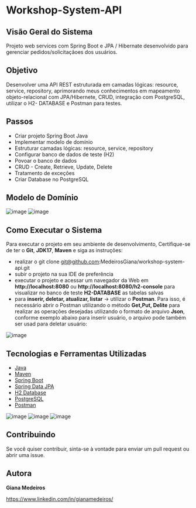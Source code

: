 # Workshop-System-API

## Visão Geral do Sistema

Projeto web services com Spring Boot e JPA / Hibernate desenvolvido para gerenciar pedidos/solicitaçãoes dos usuários.


## Objetivo
Desenvolver uma API REST  estruturada em camadas lógicas: resource, service, repository, aprimorando meus conhecimentos em mapeamento objeto-relacional com JPA/Hibernete, CRUD, integração com PostgreSQL, utilizar o H2-
DATABASE e Postman para testes.


## Passos 

- Criar projeto Spring Boot Java 
- Implementar modelo de domínio 
- Estruturar camadas lógicas: resource, service, repository 
- Configurar banco de dados de teste (H2) 
- Povoar o banco de dados 
- CRUD - Create, Retrieve, Update, Delete 
- Tratamento de exceções 
- Criar Database no PostgreSQL

## Modelo de Domínio
![image](https://user-images.githubusercontent.com/100285143/236644496-1c3db5ac-0d66-441c-953e-76df0593853c.png)
![image](https://user-images.githubusercontent.com/100285143/236644512-827ae648-ed26-4b2c-8f26-0dab8485934b.png)


## Como Executar o Sistema

Para executar o projeto em seu ambiente de desenvolvimento, Certifique-se de ter o **Git**, **JDK17**, **Maven** e siga as instruções:

- realizar o git clone git@github.com:MedeirosGiana/workshop-system-api.git
- subir o projeto na sua IDE de preferência
- executar o projeto e acessar  um navegador da Web em **http://localhost:8080**  ou **http://localhost:8080/h2-console** para visualizar no banco de teste **H2-DATABASE** as tabelas salvas
- para **inserir, deletar, atualizar, listar** -> utilizar o **Postman**. Para isso, é necessário abrir o Postman utilizando o método **Get,Put, Delite** para realizar as operações desejadas
utilizando o formato de arquivo **Json**, conforme exemplo abaixo para inserir usuário, o arquivo pode também ser usad para deletar usuário:

![image](https://user-images.githubusercontent.com/100285143/236644956-1ec43f4e-313b-4115-b836-a492c37ec2a3.png)

## Tecnologias e Ferramentas Utilizadas

   - [Java](https://docs.oracle.com/en/java/javase/17/)
   - [Maven](https://maven.apache.org/guides/)
   - [Spring Boot](https://docs.spring.io/spring-boot/docs/current/reference/htmlsingle/)
   - [Spring Data JPA](https://docs.spring.io/spring-data/jpa/docs/current/reference/html/)
   - [H2 Database](https://www.h2database.com/html/main.html)
   - [PostgreSQL](https://www.postgresql.org/download/)
   - [Postman](https://www.postman.com/api-documentation-tool/)
   
   ![image](https://user-images.githubusercontent.com/100285143/236644808-152ba8a3-0da6-4361-ac7e-0c23dcb8ae84.png)
   ![image](https://user-images.githubusercontent.com/100285143/236644831-56c2b1c1-0a11-4cac-a1a1-c40288171610.png)
   ![image](https://user-images.githubusercontent.com/100285143/236645206-5c5603d4-aa47-4da0-8f70-9236be19a390.png)



## Contribuindo

Se você quiser contribuir, sinta-se à vontade para enviar um pull request ou abrir uma issue.

## Autora
**Giana Medeiros**

https://www.linkedin.com/in/gianamedeiros/
